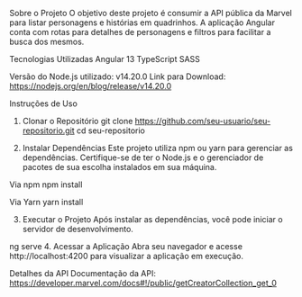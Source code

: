 Sobre o Projeto
O objetivo deste projeto é consumir a API pública da Marvel para listar personagens e histórias em quadrinhos. A aplicação Angular conta com rotas para detalhes de personagens e filtros para facilitar a busca dos mesmos.

Tecnologias Utilizadas
Angular 13
TypeScript
SASS

Versão do Node.js utilizado: v14.20.0
Link para Download: https://nodejs.org/en/blog/release/v14.20.0

Instruções de Uso
1. Clonar o Repositório
git clone https://github.com/seu-usuario/seu-repositorio.git
cd seu-repositorio

2. Instalar Dependências
Este projeto utiliza npm ou yarn para gerenciar as dependências. Certifique-se de ter o Node.js e o gerenciador de pacotes de sua escolha instalados em sua máquina.

Via npm
npm install

Via Yarn
yarn install

3. Executar o Projeto
Após instalar as dependências, você pode iniciar o servidor de desenvolvimento.

ng serve
4. Acessar a Aplicação
Abra seu navegador e acesse http://localhost:4200 para visualizar a aplicação em execução.

Detalhes da API
Documentação da API: https://developer.marvel.com/docs#!/public/getCreatorCollection_get_0